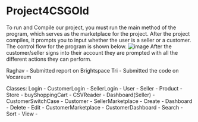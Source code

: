 # Project4CSGOld
To run and Compile our project, you must run the main method of the program, which serves as the marketplace for the project. After the project compiles, it prompts you to input whether the user is a seller or a customer. The control flow for the program is shown below.
![image](https://github.com/SuhaasNachannagari/Project4CSGOld/assets/143854535/2f61bb32-a6c5-44c7-ad02-e91005411eac)
After the customer/seller signs into their account they are prompted with all the different actions they can perform.

Raghav - Submitted report on Brightspace
Tri - Submitted the code on Vocareum

Classes:
  Login -
    CustomerLogin - 
    SellerLogin - 
    User - 
  Seller -
  Product -
  Store - 
  buyShoppingCart - 
  CSVReader - 
  Dashboard(Seller) - 
  CustomerSwitchCase - 
  Customer -
  SellerMarketplace - 
    Create - 
    Dashboard -
    Delete -
    Edit - 
  CustomerMarketplace -
    CustomerDashboard -
    Search -
    Sort - 
    View -
